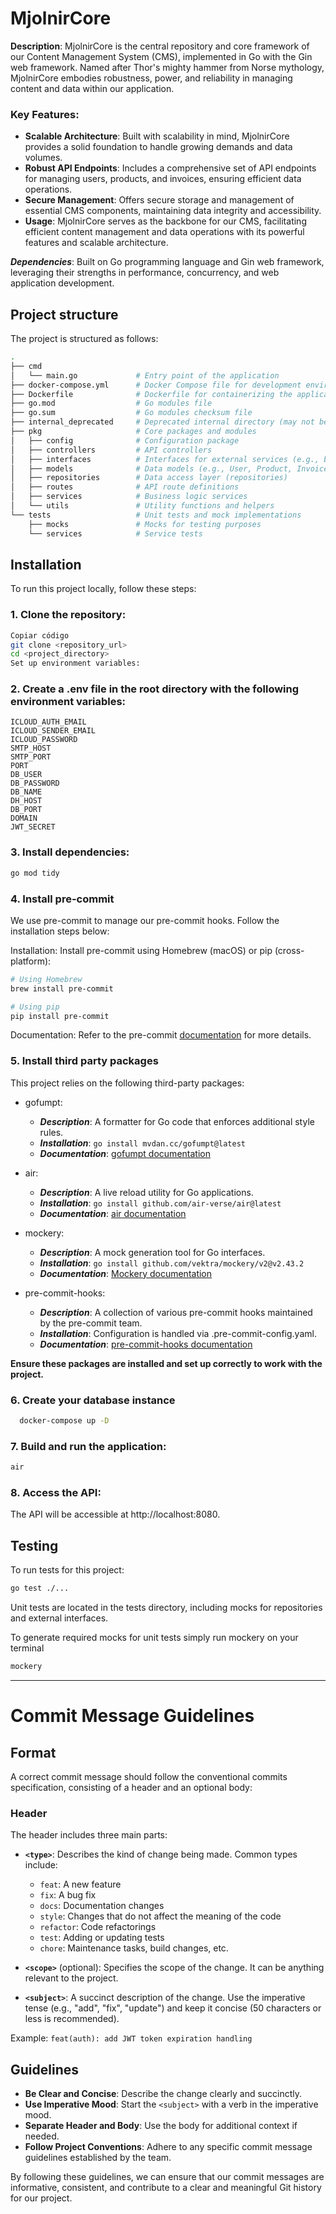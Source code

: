# MjolnirCore

**Description**: MjolnirCore is the central repository and core framework of our Content Management System (CMS), implemented in Go with the Gin web framework. Named after Thor's mighty hammer from Norse mythology, MjolnirCore embodies robustness, power, and reliability in managing content and data within our application.

### Key Features:

- **Scalable Architecture**: Built with scalability in mind, MjolnirCore provides a solid foundation to handle growing demands and data volumes.
- **Robust API Endpoints**: Includes a comprehensive set of API endpoints for managing users, products, and invoices, ensuring efficient data operations.
- **Secure Management**: Offers secure storage and management of essential CMS components, maintaining data integrity and accessibility.
- **Usage**: MjolnirCore serves as the backbone for our CMS, facilitating efficient content management and data operations with its powerful features and scalable architecture.

***Dependencies***: Built on Go programming language and Gin web framework, leveraging their strengths in performance, concurrency, and web application development.

## Project structure

The project is structured as follows:

```bash
.
├── cmd
│   └── main.go             # Entry point of the application
├── docker-compose.yml      # Docker Compose file for development environment
├── Dockerfile              # Dockerfile for containerizing the application
├── go.mod                  # Go modules file
├── go.sum                  # Go modules checksum file
├── internal_deprecated     # Deprecated internal directory (may not be in use)
├── pkg                     # Core packages and modules
│   ├── config              # Configuration package
│   ├── controllers         # API controllers
│   ├── interfaces          # Interfaces for external services (e.g., bcrypt, jwt)
│   ├── models              # Data models (e.g., User, Product, Invoice)
│   ├── repositories        # Data access layer (repositories)
│   ├── routes              # API route definitions
│   ├── services            # Business logic services
│   └── utils               # Utility functions and helpers
└── tests                   # Unit tests and mock implementations
    ├── mocks               # Mocks for testing purposes
    └── services            # Service tests
```

## Installation

To run this project locally, follow these steps:

### 1. Clone the repository:

```bash
Copiar código
git clone <repository_url>
cd <project_directory>
Set up environment variables:
```

### 2. Create a .env file in the root directory with the following environment variables:

```
ICLOUD_AUTH_EMAIL
ICLOUD_SENDER_EMAIL
ICLOUD_PASSWORD
SMTP_HOST
SMTP_PORT
PORT
DB_USER
DB_PASSWORD
DB_NAME
DH_HOST
DB_PORT
DOMAIN
JWT_SECRET
```

### 3. Install dependencies:

```bash
go mod tidy
```

### 4. Install pre-commit

We use pre-commit to manage our pre-commit hooks. Follow the installation steps below:

Installation: Install pre-commit using Homebrew (macOS) or pip (cross-platform):

```bash
# Using Homebrew
brew install pre-commit

# Using pip
pip install pre-commit
```

Documentation: Refer to the pre-commit [documentation](https://pre-commit.com/index.html#install) for more details.

### 5. Install third party packages

This project relies on the following third-party packages:

- gofumpt:

  - **_Description_**: A formatter for Go code that enforces additional style rules.
  - **_Installation_**: `go install mvdan.cc/gofumpt@latest`
  - **_Documentation_**: [gofumpt documentation](https://github.com/mvdan/gofumpt)

- air:

  - **_Description_**: A live reload utility for Go applications.
  - **_Installation_**: `go install github.com/air-verse/air@latest`
  - **_Documentation_**: [air documentation](https://github.com/air-verse/air)

- mockery:

  - **_Description_**: A mock generation tool for Go interfaces.
  - **_Installation_**: `go install github.com/vektra/mockery/v2@v2.43.2`
  - **_Documentation_**: [Mockery documentation](https://vektra.github.io/mockery/latest/)

- pre-commit-hooks:
  - **_Description_**: A collection of various pre-commit hooks maintained by the pre-commit team.
  - **_Installation_**: Configuration is handled via .pre-commit-config.yaml.
  - **_Documentation_**: [pre-commit-hooks documentation](https://github.com/pre-commit/pre-commit-hooks)

**Ensure these packages are installed and set up correctly to work with the project.**

### 6. Create your database instance

```bash
  docker-compose up -D
```

### 7. Build and run the application:

```bash
air
```

### 8. Access the API:

The API will be accessible at http://localhost:8080.

## Testing

To run tests for this project:

```bash
go test ./...
```

Unit tests are located in the tests directory, including mocks for repositories and external interfaces.

To generate required mocks for unit tests simply run mockery on your terminal

```bash
mockery
```

---

# Commit Message Guidelines

## Format

A correct commit message should follow the conventional commits specification, consisting of a header and an optional body:

### Header

The header includes three main parts:

- **`<type>`**: Describes the kind of change being made. Common types include:

  - `feat`: A new feature
  - `fix`: A bug fix
  - `docs`: Documentation changes
  - `style`: Changes that do not affect the meaning of the code
  - `refactor`: Code refactorings
  - `test`: Adding or updating tests
  - `chore`: Maintenance tasks, build changes, etc.

- **`<scope>`** (optional): Specifies the scope of the change. It can be anything relevant to the project.

- **`<subject>`**: A succinct description of the change. Use the imperative tense (e.g., "add", "fix", "update") and keep it concise (50 characters or less is recommended).

Example:
`feat(auth): add JWT token expiration handling`

## Guidelines

- **Be Clear and Concise**: Describe the change clearly and succinctly.
- **Use Imperative Mood**: Start the `<subject>` with a verb in the imperative mood.
- **Separate Header and Body**: Use the body for additional context if needed.
- **Follow Project Conventions**: Adhere to any specific commit message guidelines established by the team.

By following these guidelines, we can ensure that our commit messages are informative, consistent, and contribute to a clear and meaningful Git history for our project.
